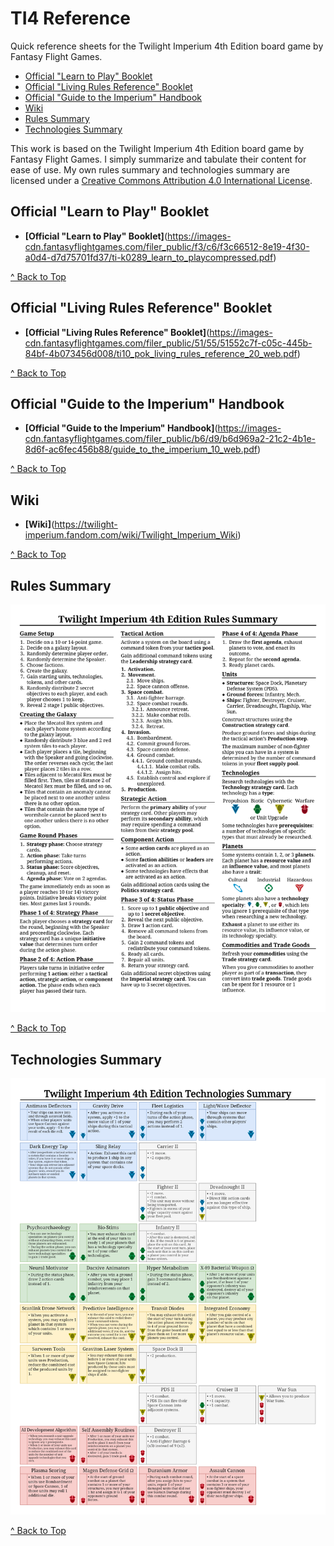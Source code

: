 # TI4 Reference
Quick reference sheets for the Twilight Imperium 4th Edition board game by Fantasy Flight Games.

- [Official "Learn to Play" Booklet](#official-learn-to-play-booklet)
- [Official "Living Rules Reference" Booklet](#official-living-rules-reference-booklet)
- [Official "Guide to the Imperium" Handbook](#official-guide-to-the-imperium-handbook)
- [Wiki](#wiki)
- [Rules Summary](#rules-summary)
- [Technologies Summary](#technologies-summary)

This work is based on the Twilight Imperium 4th Edition board game by Fantasy Flight Games. I simply summarize and tabulate their content for ease of use. My own rules summary and technologies summary are licensed under a [Creative Commons Attribution 4.0 International License](http://creativecommons.org/licenses/by/4.0).

## Official "Learn to Play" Booklet
- **[Official "Learn to Play" Booklet]**(https://images-cdn.fantasyflightgames.com/filer_public/f3/c6/f3c66512-8e19-4f30-a0d4-d7d75701fd37/ti-k0289_learn_to_playcompressed.pdf)

[^ Back to Top](#ti4-reference)

## Official "Living Rules Reference" Booklet
- **[Official "Living Rules Reference" Booklet]**(https://images-cdn.fantasyflightgames.com/filer_public/51/55/51552c7f-c05c-445b-84bf-4b073456d008/ti10_pok_living_rules_reference_20_web.pdf)

[^ Back to Top](#ti4-reference)

## Official "Guide to the Imperium" Handbook
- **[Official "Guide to the Imperium" Handbook]**(https://images-cdn.fantasyflightgames.com/filer_public/b6/d9/b6d969a2-21c2-4b1e-8d6f-ac6fec456b88/guide_to_the_imperium_10_web.pdf)

[^ Back to Top](#ti4-reference)

## Wiki
- **[Wiki]**(https://twilight-imperium.fandom.com/wiki/Twilight_Imperium_Wiki)

[^ Back to Top](#ti4-reference)

## Rules Summary
![Rules Summary](rules_summary/rules_summary.png)

[^ Back to Top](#ti4-reference)

## Technologies Summary
![Technologies Summary](technologies_summary/technologies_summary_vertical.png)

[^ Back to Top](#ti4-reference)

